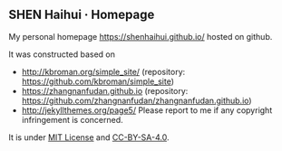 ## SHEN Haihui · Homepage

My personal homepage https://shenhaihui.github.io/ hosted on github.

It was constructed based on
* http://kbroman.org/simple_site/ (repository: https://github.com/kbroman/simple_site)
* https://zhangnanfudan.github.io (repository: https://github.com/zhangnanfudan/zhangnanfudan.github.io)
* http://jekyllthemes.org/page5/
Please report to me if any copyright infringement is concerned.

It is under [MIT License](/LICENSE) and [CC-BY-SA-4.0](https://creativecommons.org/licenses/by-sa/4.0/deed.en).

